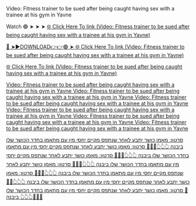 Video: Fitness trainer to be sued after being caught having sex with a trainee at his gym in Yavne

Watch 🟢 ➤ ➤ ➤ <a href="https://quinix.cfd/hashim"> 🌐 Click Here To link (Video: Fitness trainer to be sued after being caught having sex with a trainee at his gym in Yavne)

🔴 ➤►DOWNLOAD👉👉🟢 ➤<a href="https://quinix.cfd/hashim"> 🌐 Click Here To link (Video: Fitness trainer to be sued after being caught having sex with a trainee at his gym in Yavne) 

<a href="https://quinix.cfd/hashim"> 🌐 Click Here To link (Video: Fitness trainer to be sued after being caught having sex with a trainee at his gym in Yavne) 


Video: Fitness trainer to be sued after being caught having sex with a trainee at his gym in Yavne
Video: Fitness trainer to be sued after being caught having sex with a trainee at his gym in Yavne
Video: Fitness trainer to be sued after being caught having sex with a trainee at his gym in Yavne
Video: Fitness trainer to be sued after being caught having sex with a trainee at his gym in Yavne
Video: Fitness trainer to be sued after being caught having sex with a trainee at his gym in Yavne
Video: Fitness trainer to be sued after being caught having sex with a trainee at his gym in Yavne

סרטון: מאמן כושר יתבע לאחר שנתפס מקיים יחסי מין עם מתאמן בחדר הכושר שלו ביבנה
👆👆👆🤯🤯🤯
סרטון: מאמן כושר יתבע לאחר שנתפס מקיים יחסי מין עם מתאמן בחדר הכושר שלו ביבנה
👆👆👆🤯🤯🤯
סרטון: מאמן כושר יתבע לאחר שנתפס מקיים יחסי מין עם מתאמן בחדר הכושר שלו ביבנה
👆👆👆🤯🤯🤯
סרטון: מאמן כושר יתבע לאחר שנתפס מקיים יחסי מין עם מתאמן בחדר הכושר שלו ביבנה
👆👆👆🤯🤯🤯
סרטון: מאמן כושר יתבע לאחר שנתפס מקיים יחסי מין עם מתאמן בחדר הכושר שלו ביבנה
👆👆👆🤯🤯🤯
סרטון: מאמן כושר יתבע לאחר שנתפס מקיים יחסי מין עם מתאמן בחדר הכושר שלו ביבנה
👆👆👆🤯🤯🤯
